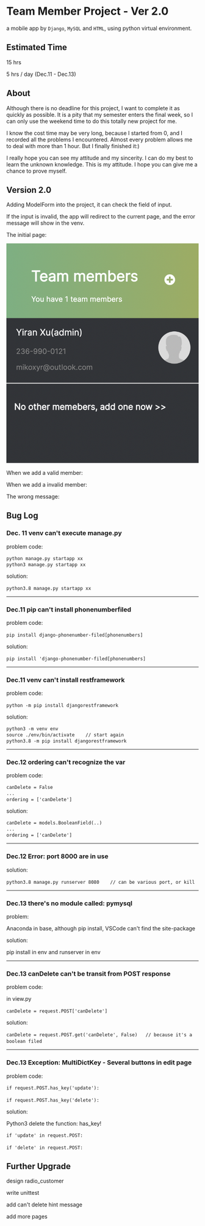 # Team Member Project - Ver 2.0
a mobile app by `Django`, `MySQL` and `HTML`, using python virtual environment.

## Estimated Time
15 hrs

5 hrs / day (Dec.11 - Dec.13) 

## About
Although there is no deadline for this project, I want to complete it as quickly as possible. It is a pity that my semester enters the final week, so I can only use the weekend time to do this totally new project for me.

I know the cost time may be very long, because I started from 0, and I recorded all the problems I encountered. Almost every problem allows me to deal with more than 1 hour. But I finally finished it:)

I really hope you can see my attitude and my sincerity. I can do my best to learn the unknown knowledge. This is my attitude. I hope you can give me a chance to prove myself.

## Version 2.0

Adding ModelForm into the project, it can check the field of input.

If the input is invalid, the app will redirect to the current page, and the error message will show in the venv.

The initial page:

![fig1](https://github.com/EranXu/teamMemberProject/blob/main/img/Screen%20Shot%202021-12-23%20at%2012.15.51%20AM.png)

When we add a valid member:


When we add a invalid member:


The wrong message:



## Bug Log

### Dec. 11 venv can't execute manage.py

problem code: 

```
python manage.py startapp xx
python3 manage.py startapp xx
```

solution: 

`python3.8 manage.py startapp xx`


---

### Dec.11 pip can't install phonenumberfiled

problem code:

`pip install django-phonenumber-filed[phonenumbers]`

solution:

`pip install 'django-phonenumber-filed[phonenumbers]`

---

### Dec.11 venv can't install restframework

problem code:

`python -m pip install djangorestframework`

solution:

```
python3 -m venv env
source ./env/bin/activate    // start again
python3.8 -m pip install djangorestframework
```

---

### Dec.12 ordering can't recognize the var

problem code:

```
canDelete = False
...
ordering = ['canDelete']
```

solution:

```
canDelete = models.BooleanField(..)
...
ordering = ['canDelete']
```

---

### Dec.12 Error: port 8000 are in use

solution:

`python3.8 manage.py runserver 8080    // can be various port, or kill`

---

### Dec.13 there's no module called: pymysql

problem:

Anaconda in base, although pip install, VSCode can't find the site-package

solution:

pip install in env and runserver in env

---

### Dec.13 canDelete can't be transit from POST response

problem code:

in view.py

`canDelete = request.POST['canDelete']`

solution:

`canDelete = request.POST.get('canDelete', False)   // because it's a boolean filed`

---

### Dec.13 Exception: MultiDictKey - Several buttons in edit page

problem code:

```
if request.POST.has_key('update'):

if request.POST.has_key('delete'):
```

solution:

Python3 delete the function: has_key!

```
if 'update' in request.POST:

if 'delete' in request.POST:
```


## Further Upgrade

design radio_customer

write unittest

add can't delete hint message

add more pages
